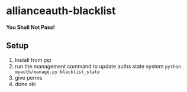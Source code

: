 # allianceauth-blacklist
**You Shall Not Pass!**

## Setup
1. Install from pip
2. run the management command to update auths state system `python myauth/manage.py blacklist_state`
3. give perms
4. done ski
